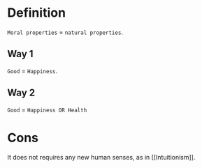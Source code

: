 # Definition

`Moral properties` = `natural properties`.

## Way 1

`Good` = `Happiness`.

## Way 2

`Good` = `Happiness OR Health`

# Cons

It does not requires any new human senses, as in [[Intuitionism]].

